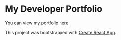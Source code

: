 # My Developer Portfolio

You can view my portfolio [here](https://richardwalter515.github.io/react-employee-directory)

This project was bootstrapped with [Create React App](https://richardwalter515.github.io/react-portfolio/).

